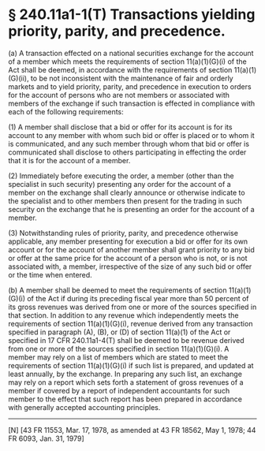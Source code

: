 # § 240.11a1-1(T)   Transactions yielding priority, parity, and precedence.

(a) A transaction effected on a national securities exchange for the account of a member which meets the requirements of section 11(a)(1)(G)(i) of the Act shall be deemed, in accordance with the requirements of section 11(a)(1)(G)(ii), to be not inconsistent with the maintenance of fair and orderly markets and to yield priority, parity, and precedence in execution to orders for the account of persons who are not members or associated with members of the exchange if such transaction is effected in compliance with each of the following requirements:


(1) A member shall disclose that a bid or offer for its account is for its account to any member with whom such bid or offer is placed or to whom it is communicated, and any such member through whom that bid or offer is communicated shall disclose to others participating in effecting the order that it is for the account of a member. 


(2) Immediately before executing the order, a member (other than the specialist in such security) presenting any order for the account of a member on the exchange shall clearly announce or otherwise indicate to the specialist and to other members then present for the trading in such security on the exchange that he is presenting an order for the account of a member. 


(3) Notwithstanding rules of priority, parity, and precedence otherwise applicable, any member presenting for execution a bid or offer for its own account or for the account of another member shall grant priority to any bid or offer at the same price for the account of a person who is not, or is not associated with, a member, irrespective of the size of any such bid or offer or the time when entered. 


(b) A member shall be deemed to meet the requirements of section 11(a)(1)(G)(i) of the Act if during its preceding fiscal year more than 50 percent of its gross revenues was derived from one or more of the sources specified in that section. In addition to any revenue which independently meets the requirements of section 11(a)(1)(G)(i), revenue derived from any transaction specified in paragraph (A), (B), or (D) of section 11(a)(1) of the Act or specified in 17 CFR 240.11a1-4(T) shall be deemed to be revenue derived from one or more of the sources specified in section 11(a)(1)(G)(i). A member may rely on a list of members which are stated to meet the requirements of section 11(a)(1)(G)(i) if such list is prepared, and updated at least annually, by the exchange. In preparing any such list, an exchange may rely on a report which sets forth a statement of gross revenues of a member if covered by a report of independent accountants for such member to the effect that such report has been prepared in accordance with generally accepted accounting principles. 



---

[N] [43 FR 11553, Mar. 17, 1978, as amended at 43 FR 18562, May 1, 1978; 44 FR 6093, Jan. 31, 1979] 




